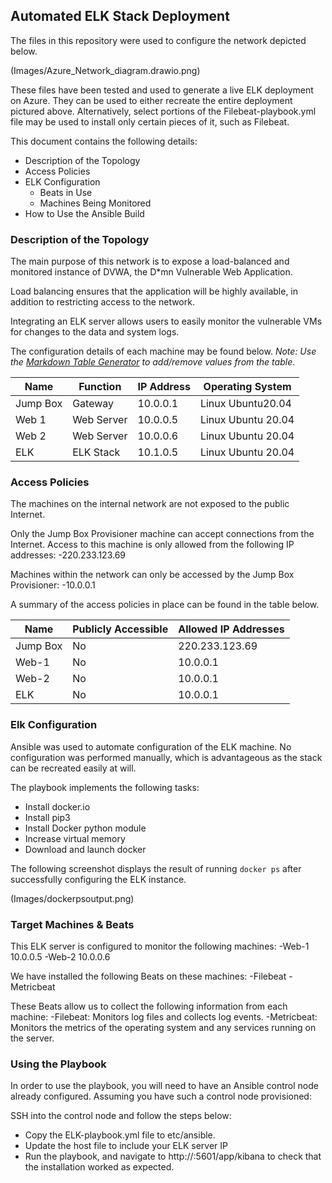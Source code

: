 ## Automated ELK Stack Deployment

The files in this repository were used to configure the network depicted below.

(Images/Azure_Network_diagram.drawio.png)

These files have been tested and used to generate a live ELK deployment on Azure. They can be used to either recreate the entire deployment pictured above. Alternatively, select portions of the Filebeat-playbook.yml file may be used to install only certain pieces of it, such as Filebeat.

This document contains the following details:
- Description of the Topology
- Access Policies
- ELK Configuration
  - Beats in Use
  - Machines Being Monitored
- How to Use the Ansible Build


### Description of the Topology

The main purpose of this network is to expose a load-balanced and monitored instance of DVWA, the D*mn Vulnerable Web Application.

Load balancing ensures that the application will be highly available, in addition to restricting access to the network.

Integrating an ELK server allows users to easily monitor the vulnerable VMs for changes to the data and system logs.

The configuration details of each machine may be found below.
_Note: Use the [Markdown Table Generator](http://www.tablesgenerator.com/markdown_tables) to add/remove values from the table_.

| Name     | Function | IP Address | Operating System  |
|----------|----------|------------|-------------------|
| Jump Box |Gateway   | 10.0.0.1   | Linux Ubuntu20.04 |
| Web 1    |Web Server| 10.0.0.5   | Linux Ubuntu 20.04|
| Web 2    |Web Server| 10.0.0.6   | Linux Ubuntu 20.04|
| ELK      |ELK Stack | 10.1.0.5   | Linux Ubuntu 20.04|

### Access Policies

The machines on the internal network are not exposed to the public Internet. 

Only the Jump Box Provisioner machine can accept connections from the Internet. Access to this machine is only allowed from the following IP addresses:
-220.233.123.69

Machines within the network can only be accessed by the Jump Box Provisioner:
-10.0.0.1

A summary of the access policies in place can be found in the table below.

| Name     | Publicly Accessible | Allowed IP Addresses |
|----------|---------------------|----------------------|
| Jump Box | No                  | 220.233.123.69       |
| Web-1    | No                  | 10.0.0.1             |
| Web-2    | No                  | 10.0.0.1             |
| ELK      | No                  | 10.0.0.1             |

### Elk Configuration

Ansible was used to automate configuration of the ELK machine. No configuration was performed manually, which is advantageous as the stack can be recreated easily at will.

The playbook implements the following tasks:
- Install docker.io
- Install pip3
- Install Docker python module
- Increase virtual memory
- Download and launch docker

The following screenshot displays the result of running `docker ps` after successfully configuring the ELK instance.

(Images/dockerpsoutput.png)

### Target Machines & Beats
This ELK server is configured to monitor the following machines:
-Web-1 10.0.0.5
-Web-2 10.0.0.6 

We have installed the following Beats on these machines:
-Filebeat
-Metricbeat

These Beats allow us to collect the following information from each machine:
-Filebeat: Monitors log files and collects log events.
-Metricbeat: Monitors the metrics of the operating system and any services running on the server.


### Using the Playbook
In order to use the playbook, you will need to have an Ansible control node already configured. Assuming you have such a control node provisioned: 

SSH into the control node and follow the steps below:
- Copy the ELK-playbook.yml file to etc/ansible.
- Update the host file to include your ELK server IP
- Run the playbook, and navigate to http://<elk-server-ip>:5601/app/kibana to check that the installation worked as expected.

